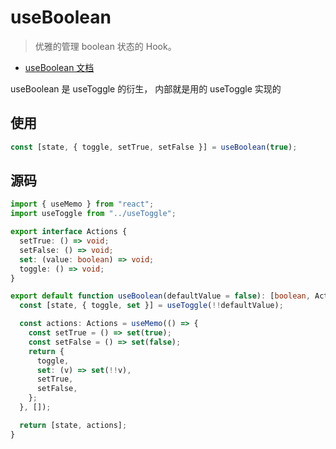 <!--
 * @Author: HfWang
 * @Date: 2023-05-29 19:43:37
 * @LastEditors: HfWang
 * @LastEditTime: 2023-06-05 09:06:57
 * @FilePath: \hooks-analysis\hooks\ahooks\02-useBoolean.md
-->

# useBoolean

> 优雅的管理 boolean 状态的 Hook。

- [useBoolean 文档](https://ahooks.js.org/zh-CN/hooks/use-boolean)

useBoolean 是 useToggle 的衍生， 内部就是用的 useToggle 实现的

## 使用

```ts
const [state, { toggle, setTrue, setFalse }] = useBoolean(true);
```

## 源码

```ts
import { useMemo } from "react";
import useToggle from "../useToggle";

export interface Actions {
  setTrue: () => void;
  setFalse: () => void;
  set: (value: boolean) => void;
  toggle: () => void;
}

export default function useBoolean(defaultValue = false): [boolean, Actions] {
  const [state, { toggle, set }] = useToggle(!!defaultValue);

  const actions: Actions = useMemo(() => {
    const setTrue = () => set(true);
    const setFalse = () => set(false);
    return {
      toggle,
      set: (v) => set(!!v),
      setTrue,
      setFalse,
    };
  }, []);

  return [state, actions];
}
```
